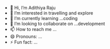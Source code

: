 - 👋 Hi, I’m Adithiya Raju
- 👀 I’m interested in travelling and explore
- 🌱 I’m currently learning ...coding
- 💞️ I’m looking to collaborate on ...development
- 📫 How to reach me ...
- 😄 Pronouns: ...
- ⚡ Fun fact: ...

<!---
adithiya900/adithiya900 is a ✨ special ✨ repository because its `README.md` (this file) appears on your GitHub profile.
You can click the Preview link to take a look at your changes.
--->
